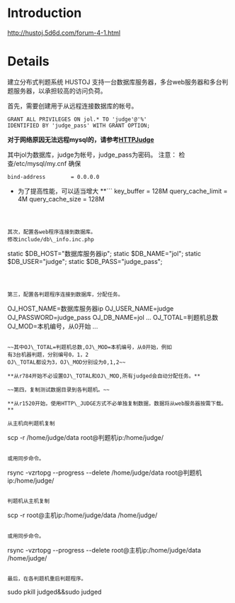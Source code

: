 # Introduction #


http://hustoj.5d6d.com/forum-4-1.html

# Details #



建立分布式判题系统
HUSTOJ 支持一台数据库服务器，多台web服务器和多台判题服务器，以承担较高的访问负荷。

首先，需要创建用于从远程连接数据库的帐号。
```
GRANT ALL PRIVILEGES ON jol.* TO 'judge'@'%'
IDENTIFIED BY 'judge_pass' WITH GRANT OPTION;
```

**对于网络原因无法远程mysql的，请参考[HTTPJudge](HTTPJudge.md)**

其中jol为数据库，judge为帐号，judge\_pass为密码。
注意：
检查/etc/mysql/my.cnf 确保
```
bind-address        = 0.0.0.0
```

  * 为了提高性能，可以适当增大 **```
key_buffer              = 128M
query_cache_limit       = 4M
query_cache_size        = 128M
```**



其次，配置各web程序连接到数据库。
修改include/db\_info.inc.php
```
   static  $DB_HOST="数据库服务器ip";
   static  $DB_NAME="jol";
   static  $DB_USER="judge";
   static  $DB_PASS="judge_pass";
```



第三，配置各判题程序连接到数据库，分配任务。
```
   OJ_HOST_NAME=数据库服务器ip
   OJ_USER_NAME=judge
   OJ_PASSWORD=judge_pass
   OJ_DB_NAME=jol
   ...
   OJ_TOTAL=判题机总数
   OJ_MOD=本机编号，从0开始
   ...
```

~~其中OJ\_TOTAL=判题机总数,OJ\_MOD=本机编号，从0开始，例如
有3台机器判题，分别编号0，1，2
OJ\_TOTAL都设为3，OJ\_MOD分别设为0,1,2~~

**从r784开始不必设置OJ\_TOTAL和OJ\_MOD,所有judged会自动分配任务。**

~~第四，复制测试数据目录到各判题机。~~

**从r1520开始，使用HTTP\_JUDGE方式不必单独复制数据，数据将从web服务器按需下载。**

从主机向判题机复制
```
   scp -r /home/judge/data  root@判题机ip:/home/judge/
```

或用同步命令。
```
   rsync -vzrtopg --progress --delete /home/judge/data root@判题机ip:/home/judge/
```

判题机从主机复制
```
   scp -r root@主机ip:/home/judge/data  /home/judge/
```

或用同步命令。
```
   rsync -vzrtopg --progress --delete root@主机ip:/home/judge/data /home/judge/
```

最后，在各判题机重启判题程序。
```
   sudo pkill judged&&sudo judged
```